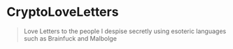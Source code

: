 # CryptoLoveLetters
>Love Letters to the people I despise secretly using esoteric languages such as Brainfuck and Malbolge
